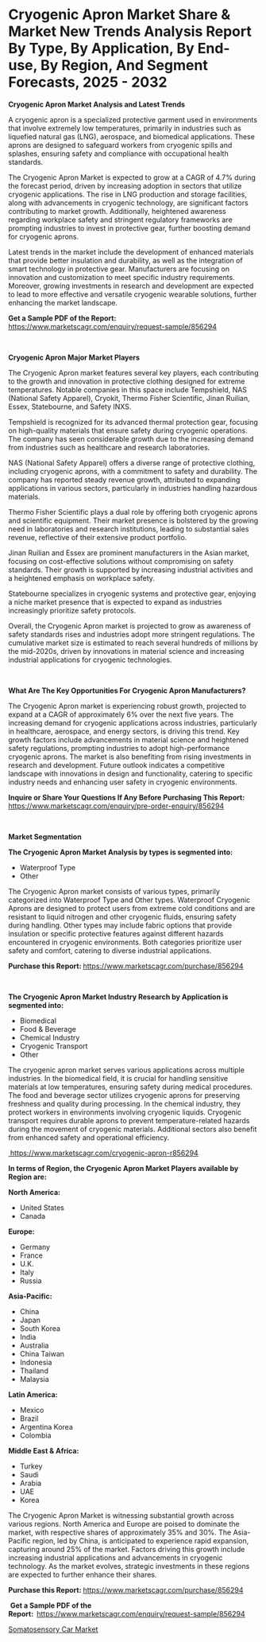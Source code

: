 <p><h1>Cryogenic Apron Market Share & Market New Trends Analysis Report By Type, By Application, By End-use, By Region, And Segment Forecasts, 2025 - 2032</h1></p><p><strong>Cryogenic Apron Market Analysis and Latest Trends</strong></p>
<p><p>A cryogenic apron is a specialized protective garment used in environments that involve extremely low temperatures, primarily in industries such as liquefied natural gas (LNG), aerospace, and biomedical applications. These aprons are designed to safeguard workers from cryogenic spills and splashes, ensuring safety and compliance with occupational health standards.</p><p>The Cryogenic Apron Market is expected to grow at a CAGR of 4.7% during the forecast period, driven by increasing adoption in sectors that utilize cryogenic applications. The rise in LNG production and storage facilities, along with advancements in cryogenic technology, are significant factors contributing to market growth. Additionally, heightened awareness regarding workplace safety and stringent regulatory frameworks are prompting industries to invest in protective gear, further boosting demand for cryogenic aprons.</p><p>Latest trends in the market include the development of enhanced materials that provide better insulation and durability, as well as the integration of smart technology in protective gear. Manufacturers are focusing on innovation and customization to meet specific industry requirements. Moreover, growing investments in research and development are expected to lead to more effective and versatile cryogenic wearable solutions, further enhancing the market landscape.</p></p>
<p><strong>Get a Sample PDF of the Report:&nbsp;</strong> <a href="https://www.marketscagr.com/enquiry/request-sample/856294?utm_campaign=1889&utm_medium=2&utm_source=Github&utm_content=ia&utm_term=06022025&utm_id=cryogenic-apron">https://www.marketscagr.com/enquiry/request-sample/856294</a></p>
<p>&nbsp;</p>
<p><strong>Cryogenic Apron Major Market Players</strong></p>
<p><p>The Cryogenic Apron market features several key players, each contributing to the growth and innovation in protective clothing designed for extreme temperatures. Notable companies in this space include Tempshield, NAS (National Safety Apparel), Cryokit, Thermo Fisher Scientific, Jinan Ruilian, Essex, Statebourne, and Safety INXS.</p><p>Tempshield is recognized for its advanced thermal protection gear, focusing on high-quality materials that ensure safety during cryogenic operations. The company has seen considerable growth due to the increasing demand from industries such as healthcare and research laboratories.</p><p>NAS (National Safety Apparel) offers a diverse range of protective clothing, including cryogenic aprons, with a commitment to safety and durability. The company has reported steady revenue growth, attributed to expanding applications in various sectors, particularly in industries handling hazardous materials.</p><p>Thermo Fisher Scientific plays a dual role by offering both cryogenic aprons and scientific equipment. Their market presence is bolstered by the growing need in laboratories and research institutions, leading to substantial sales revenue, reflective of their extensive product portfolio.</p><p>Jinan Ruilian and Essex are prominent manufacturers in the Asian market, focusing on cost-effective solutions without compromising on safety standards. Their growth is supported by increasing industrial activities and a heightened emphasis on workplace safety.</p><p>Statebourne specializes in cryogenic systems and protective gear, enjoying a niche market presence that is expected to expand as industries increasingly prioritize safety protocols.</p><p>Overall, the Cryogenic Apron market is projected to grow as awareness of safety standards rises and industries adopt more stringent regulations. The cumulative market size is estimated to reach several hundreds of millions by the mid-2020s, driven by innovations in material science and increasing industrial applications for cryogenic technologies.</p></p>
<p>&nbsp;</p>
<p><strong>What Are The Key Opportunities For Cryogenic Apron Manufacturers?</strong></p>
<p><p>The Cryogenic Apron market is experiencing robust growth, projected to expand at a CAGR of approximately 6% over the next five years. The increasing demand for cryogenic applications across industries, particularly in healthcare, aerospace, and energy sectors, is driving this trend. Key growth factors include advancements in material science and heightened safety regulations, prompting industries to adopt high-performance cryogenic aprons. The market is also benefiting from rising investments in research and development. Future outlook indicates a competitive landscape with innovations in design and functionality, catering to specific industry needs and enhancing user safety in cryogenic environments.</p></p>
<p><strong>Inquire or Share Your Questions If Any Before Purchasing This Report:</strong> <a href="https://www.marketscagr.com/enquiry/pre-order-enquiry/856294?utm_campaign=1889&utm_medium=2&utm_source=Github&utm_content=ia&utm_term=06022025&utm_id=cryogenic-apron">https://www.marketscagr.com/enquiry/pre-order-enquiry/856294</a></p>
<p>&nbsp;</p>
<p><strong>Market Segmentation</strong></p>
<p><strong>The Cryogenic Apron Market Analysis by types is segmented into:</strong></p>
<p><ul><li>Waterproof Type</li><li>Other</li></ul></p>
<p><p>The Cryogenic Apron market consists of various types, primarily categorized into Waterproof Type and Other types. Waterproof Cryogenic Aprons are designed to protect users from extreme cold conditions and are resistant to liquid nitrogen and other cryogenic fluids, ensuring safety during handling. Other types may include fabric options that provide insulation or specific protective features against different hazards encountered in cryogenic environments. Both categories prioritize user safety and comfort, catering to diverse industrial applications.</p></p>
<p><strong>Purchase this Report:&nbsp;</strong><a href="https://www.marketscagr.com/purchase/856294?utm_campaign=1889&utm_medium=2&utm_source=Github&utm_content=ia&utm_term=06022025&utm_id=cryogenic-apron">https://www.marketscagr.com/purchase/856294</a></p>
<p>&nbsp;</p>
<p><strong>The Cryogenic Apron Market Industry Research by Application is segmented into:</strong></p>
<p><ul><li>Biomedical</li><li>Food & Beverage</li><li>Chemical Industry</li><li>Cryogenic Transport</li><li>Other</li></ul></p>
<p><p>The cryogenic apron market serves various applications across multiple industries. In the biomedical field, it is crucial for handling sensitive materials at low temperatures, ensuring safety during medical procedures. The food and beverage sector utilizes cryogenic aprons for preserving freshness and quality during processing. In the chemical industry, they protect workers in environments involving cryogenic liquids. Cryogenic transport requires durable aprons to prevent temperature-related hazards during the movement of cryogenic materials. Additional sectors also benefit from enhanced safety and operational efficiency.</p></p>
<p><a href="https://www.marketscagr.com/cryogenic-apron-r856294?utm_campaign=1889&utm_medium=2&utm_source=Github&utm_content=ia&utm_term=06022025&utm_id=cryogenic-apron">&nbsp;https://www.marketscagr.com/cryogenic-apron-r856294</a></p>
<p><strong>In terms of Region, the Cryogenic Apron Market Players available by Region are:</strong></p>
<p>
    <p> <strong> North America: </strong>
        <ul>
            <li>United States</li>
            <li>Canada</li>
        </ul>
        </p> 
    <p> <strong> Europe: </strong>
        <ul>
            <li>Germany</li>
            <li>France</li>
            <li>U.K.</li>
            <li>Italy</li>
            <li>Russia</li>
        </ul>
        </p> 
    <p> <strong> Asia-Pacific: </strong>
        <ul>
            <li>China</li>
            <li>Japan</li>
            <li>South Korea</li>
            <li>India</li>
            <li>Australia</li>
            <li>China Taiwan</li>
            <li>Indonesia</li>
            <li>Thailand</li>
            <li>Malaysia</li>
        </ul>
        </p> 
    <p> <strong> Latin America: </strong>
        <ul>
            <li>Mexico</li>
            <li>Brazil</li>
            <li>Argentina Korea</li>
            <li>Colombia</li>
        </ul>
        </p> 
    <p> <strong> Middle East & Africa: </strong>
        <ul>
            <li>Turkey</li>
            <li>Saudi</li>
            <li>Arabia</li>
            <li>UAE</li>
            <li>Korea</li>
        </ul>
    </p>
    </p>
<p><p>The Cryogenic Apron Market is witnessing substantial growth across various regions. North America and Europe are poised to dominate the market, with respective shares of approximately 35% and 30%. The Asia-Pacific region, led by China, is anticipated to experience rapid expansion, capturing around 25% of the market. Factors driving this growth include increasing industrial applications and advancements in cryogenic technology. As the market evolves, strategic investments in these regions are expected to further enhance their shares.</p></p>
<p><strong>Purchase this Report: </strong><a href="https://www.marketscagr.com/purchase/856294?utm_campaign=1889&utm_medium=2&utm_source=Github&utm_content=ia&utm_term=06022025&utm_id=cryogenic-apron">https://www.marketscagr.com/purchase/856294</a></p>
<p>&nbsp;<strong>Get a Sample PDF of the Report:&nbsp;&nbsp;</strong><a href="https://www.marketscagr.com/enquiry/request-sample/856294?utm_campaign=1889&utm_medium=2&utm_source=Github&utm_content=ia&utm_term=06022025&utm_id=cryogenic-apron">https://www.marketscagr.com/enquiry/request-sample/856294</a></p>
<p><strong></strong></p>
<p><p><a href="https://github.com/globismark/Market-Research-Report-List-6/blob/main/somatosensory-car-market.md?utm_campaign=1889&utm_medium=2&utm_source=Github&utm_content=ia&utm_term=06022025&utm_id=cryogenic-apron">Somatosensory Car Market</a></p></p>
